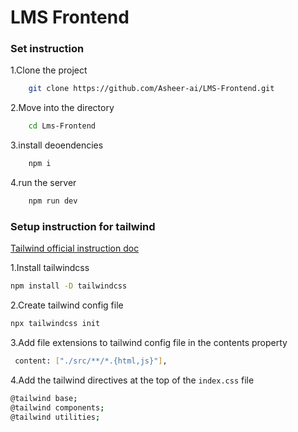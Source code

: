 # LMS Frontend

### Set instruction

1.Clone the project

```bash
    git clone https://github.com/Asheer-ai/LMS-Frontend.git
```
2.Move into the directory
```bash
    cd Lms-Frontend
```
3.install deoendencies

```bash
    npm i
```
4.run the server

```bash
    npm run dev
```


### Setup instruction for tailwind

[Tailwind official instruction doc](https://tailwindcss.com/docs/installation)

1.Install tailwindcss

```bash
npm install -D tailwindcss
```

2.Create  tailwind config file

```bash
npx tailwindcss init
```
3.Add file extensions to tailwind config file in the contents property

```bash
 content: ["./src/**/*.{html,js}"],
 ```

 4.Add the tailwind directives at the top of the `index.css` file

 ```bash
@tailwind base;
@tailwind components;
@tailwind utilities;
```
